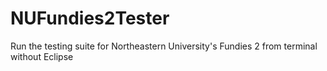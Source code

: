 # NUFundies2Tester
Run the testing suite for Northeastern University's Fundies 2 from terminal without Eclipse
